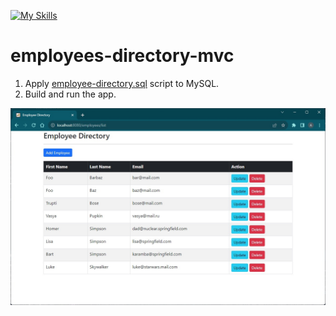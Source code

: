 [![My Skills](https://skillicons.dev/icons?i=java,spring,hibernate,mysql,html,bootstrap&theme=light)](https://skillicons.dev)
# employees-directory-mvc

1. Apply [employee-directory.sql](./employee-directory.sql) script to MySQL.
2. Build and run the app.

![screenshot](src/main/resources/static/screenshot.jpg?raw=true)

